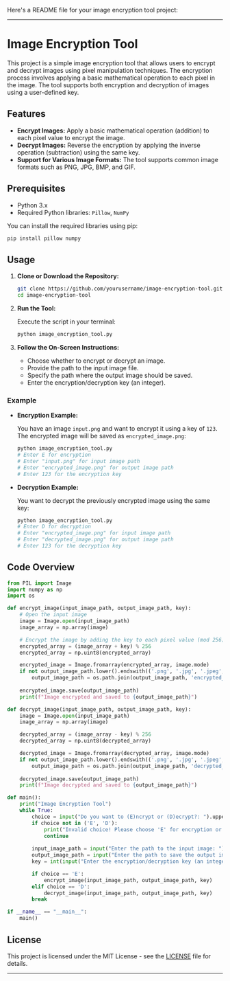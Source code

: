 Here's a README file for your image encryption tool project:

---

# Image Encryption Tool

This project is a simple image encryption tool that allows users to encrypt and decrypt images using pixel manipulation techniques. The encryption process involves applying a basic mathematical operation to each pixel in the image. The tool supports both encryption and decryption of images using a user-defined key.

## Features

- **Encrypt Images:** Apply a basic mathematical operation (addition) to each pixel value to encrypt the image.
- **Decrypt Images:** Reverse the encryption by applying the inverse operation (subtraction) using the same key.
- **Support for Various Image Formats:** The tool supports common image formats such as PNG, JPG, BMP, and GIF.

## Prerequisites

- Python 3.x
- Required Python libraries: `Pillow`, `NumPy`

You can install the required libraries using pip:

```bash
pip install pillow numpy
```

## Usage

1. **Clone or Download the Repository:**

   ```bash
   git clone https://github.com/yourusername/image-encryption-tool.git
   cd image-encryption-tool
   ```

2. **Run the Tool:**

   Execute the script in your terminal:

   ```bash
   python image_encryption_tool.py
   ```

3. **Follow the On-Screen Instructions:**

   - Choose whether to encrypt or decrypt an image.
   - Provide the path to the input image file.
   - Specify the path where the output image should be saved.
   - Enter the encryption/decryption key (an integer).

### Example

- **Encryption Example:**

   You have an image `input.png` and want to encrypt it using a key of `123`. The encrypted image will be saved as `encrypted_image.png`:

   ```bash
   python image_encryption_tool.py
   # Enter E for encryption
   # Enter "input.png" for input image path
   # Enter "encrypted_image.png" for output image path
   # Enter 123 for the encryption key
   ```

- **Decryption Example:**

   You want to decrypt the previously encrypted image using the same key:

   ```bash
   python image_encryption_tool.py
   # Enter D for decryption
   # Enter "encrypted_image.png" for input image path
   # Enter "decrypted_image.png" for output image path
   # Enter 123 for the decryption key
   ```

## Code Overview

```python
from PIL import Image
import numpy as np
import os

def encrypt_image(input_image_path, output_image_path, key):
    # Open the input image
    image = Image.open(input_image_path)
    image_array = np.array(image)

    # Encrypt the image by adding the key to each pixel value (mod 256)
    encrypted_array = (image_array + key) % 256
    encrypted_array = np.uint8(encrypted_array)

    encrypted_image = Image.fromarray(encrypted_array, image.mode)
    if not output_image_path.lower().endswith(('.png', '.jpg', '.jpeg', '.bmp', '.gif')):
        output_image_path = os.path.join(output_image_path, 'encrypted_image.png')
    
    encrypted_image.save(output_image_path)
    print(f"Image encrypted and saved to {output_image_path}")

def decrypt_image(input_image_path, output_image_path, key):
    image = Image.open(input_image_path)
    image_array = np.array(image)

    decrypted_array = (image_array - key) % 256
    decrypted_array = np.uint8(decrypted_array)

    decrypted_image = Image.fromarray(decrypted_array, image.mode)
    if not output_image_path.lower().endswith(('.png', '.jpg', '.jpeg', '.bmp', '.gif')):
        output_image_path = os.path.join(output_image_path, 'decrypted_image.png')
    
    decrypted_image.save(output_image_path)
    print(f"Image decrypted and saved to {output_image_path}")

def main():
    print("Image Encryption Tool")
    while True:
        choice = input("Do you want to (E)ncrypt or (D)ecrypt?: ").upper()
        if choice not in ('E', 'D'):
            print("Invalid choice! Please choose 'E' for encryption or 'D' for decryption.")
            continue
        
        input_image_path = input("Enter the path to the input image: ").strip('"')
        output_image_path = input("Enter the path to save the output image: ").strip('"')
        key = int(input("Enter the encryption/decryption key (an integer): "))

        if choice == 'E':
            encrypt_image(input_image_path, output_image_path, key)
        elif choice == 'D':
            decrypt_image(input_image_path, output_image_path, key)
        break

if __name__ == "__main__":
    main()
```

## License

This project is licensed under the MIT License - see the [LICENSE](LICENSE) file for details.

---
